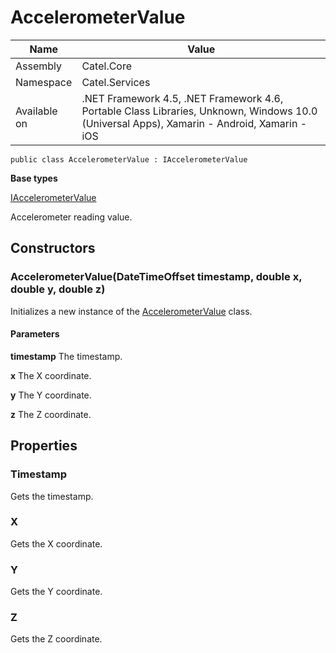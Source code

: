 

# AccelerometerValue

Name|Value
---|---
Assembly|Catel.Core
Namespace|Catel.Services
Available on|.NET Framework 4.5, .NET Framework 4.6, Portable Class Libraries, Unknown, Windows 10.0 (Universal Apps), Xamarin - Android, Xamarin - iOS

```
public class AccelerometerValue : IAccelerometerValue
```

**Base types**

[IAccelerometerValue](/Catel.Core\Catel\Services\IAccelerometerValue.md)


Accelerometer reading value.



## Constructors

### AccelerometerValue(DateTimeOffset timestamp, double x, double y, double z)

Initializes a new instance of the [AccelerometerValue](#) class.

#### Parameters

**timestamp**
The timestamp.

**x**
The X coordinate.

**y**
The Y coordinate.

**z**
The Z coordinate.



## Properties

### Timestamp

Gets the timestamp.



### X

Gets the X coordinate.



### Y

Gets the Y coordinate.



### Z

Gets the Z coordinate.




